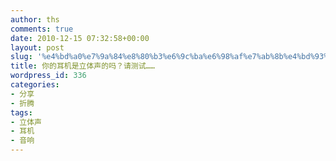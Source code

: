 ```yaml
---
author: ths
comments: true
date: 2010-12-15 07:32:58+00:00
layout: post
slug: '%e4%bd%a0%e7%9a%84%e8%80%b3%e6%9c%ba%e6%98%af%e7%ab%8b%e4%bd%93%e5%a3%b0%e7%9a%84%e5%90%97%ef%bc%9f%e8%af%b7%e6%b5%8b%e8%af%95'
title: 你的耳机是立体声的吗？请测试……
wordpress_id: 336
categories:
- 分享
- 折腾
tags:
- 立体声
- 耳机
- 音响
---
```




